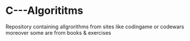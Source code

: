 # C---Algorititms
Repository containing allgrorithms from sites like codingame or codewars moreover some are from books &amp; exercises
